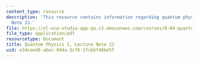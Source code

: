 ```yaml
---
content_type: resource
description: 'This resource contains information regarding quantum physics: Lecture
  Note 22.'
file: https://ol-ocw-studio-app-qa.s3.amazonaws.com/courses/8-04-quantum-physics-i-spring-2016/e34ceed6a6ec944a3c761fcbbf48be5f_MIT8_04S16_LecNotes22.pdf
file_type: application/pdf
resourcetype: Document
title: Quantum Physics I, Lecture Note 22
uid: e34ceed6-a6ec-944a-3c76-1fcbbf48be5f
---
```

